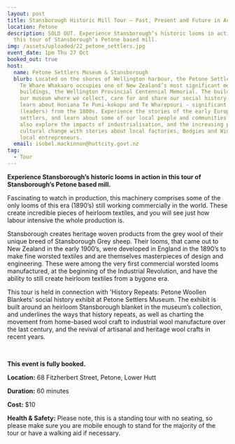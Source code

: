 ```yaml
---
layout: post
title: Stansborough Historic Mill Tour – Past, Present and Future in Action
location: Petone
description: SOLD OUT. Experience Stansborough’s historic looms in action in
  this tour of Stansborough’s Petone based mill.
img: /assets/uploaded/22_petone_settlers.jpg
event_date: 1pm Thu 27 Oct
booked_out: true
host:
  name: Petone Settlers Museum & Stansborough
  blurb: Located on the shores of Wellington harbour, the Petone Settlers Museum
    Te Whare Whakaaro occupies one of New Zealand’s most significant memorial
    buildings, the Wellington Provincial Centennial Memorial. The building hosts
    our museum where we collect, care for and share our social history. You can
    learn about Honiana Te Puni-kokopu and Te Wharepouri - significant ariki
    (leaders) from the 1800s. Experience the stories of the early European
    settlers, and learn about some of our local people and communities. You can
    also explore the impacts of industrialisation, and the increasing pace of
    cultural change with stories about local factories, Bodgies and Widgies and
    local entrepreneurs.
  email: isobel.mackinnon@huttcity.govt.nz
tag:
  - Tour
---
```

**Experience Stansborough’s historic looms in action in this tour of Stansborough’s Petone based mill.**

Fascinating to watch in production, this machinery comprises some of the only looms of this era (1890’s) still working commercially in the world. These create incredible pieces of heirloom textiles, and you will see just how labour intensive the whole production is.

Stansborough creates heritage woven products from the grey wool of their unique breed of Stansborough Grey sheep. Their looms, that came out to New Zealand in the early 1900’s, were developed in England in the 1890’s to make fine worsted textiles and are themselves masterpieces of design and engineering. These were among the very first commercial worsted looms manufactured, at the beginning of the Industrial Revolution, and have the ability to still create heirloom textiles from a bygone era.

This tour is held in connection with 'History Repeats: Petone Woollen Blankets' social history exhibit at Petone Settlers Museum. The exhibit is built around an heirloom Stansborough blanket in the museum’s collection, and underlines the ways that history repeats, as well as charting the movement from home-based wool craft to industrial wool manufacture over the last century, and the revival of artisanal and heritage wool crafts in recent years.

<br>

**This event is fully booked.**

<a style="display: none" href="https://www.eventbrite.co.nz/e/stansborough-historic-mill-tour-past-present-and-future-in-action-tickets-419309815947" class="button">Book the tour</a>

**Location:** 68 Fitzherbert Street, Petone, Lower Hutt

**Duration:** 60 minutes

**Cost:** $10

**Health & Safety:** Please note, this is a standing tour with no seating, so please make sure you are mobile enough to stand for the majority of the tour or have a walking aid if necessary.